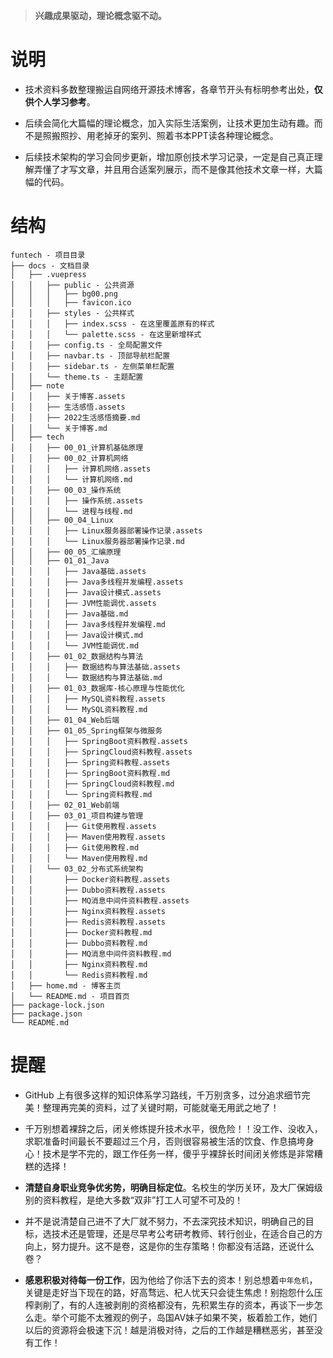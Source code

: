 > **兴趣成果驱动，理论概念驱不动。**

# 说明

- 技术资料多数整理搬运自网络开源技术博客，各章节开头有标明参考出处，**仅供个人学习参考**。

- 后续会简化大篇幅的理论概念，加入实际生活案例，让技术更加生动有趣。而不是照搬照抄、用老掉牙的案列、照着书本PPT读各种理论概念。

- 后续技术架构的学习会同步更新，增加原创技术学习记录，一定是自己真正理解弄懂了才写文章，并且用合适案列展示，而不是像其他技术文章一样，大篇幅的代码。



# 结构
```
funtech - 项目目录
├── docs - 文档目录
│   ├── .vuepress
│   │   ├── public - 公共资源
│   │   │   ├── bg00.png
│   │   │   ├── favicon.ico
│   │   ├── styles - 公共样式
│   │   │   ├── index.scss - 在这里覆盖原有的样式
│   │   │   └── palette.scss - 在这里新增样式
│   │   ├── config.ts - 全局配置文件
│   │   ├── navbar.ts - 顶部导航栏配置
│   │   ├── sidebar.ts - 左侧菜单栏配置
│   │   └── theme.ts - 主题配置
│   ├── note
│   │   ├── 关于博客.assets
│   │   ├── 生活感悟.assets
│   │   ├── 2022生活感悟摘要.md
│   │   └── 关于博客.md
│   ├── tech
│   │   ├── 00_01_计算机基础原理
│   │   ├── 00_02_计算机网络
│   │   │   ├── 计算机网络.assets
│   │   │   └── 计算机网络.md
│   │   ├── 00_03_操作系统
│   │   │   ├── 操作系统.assets
│   │   │   └── 进程与线程.md
│   │   ├── 00_04_Linux
│   │   │   ├── Linux服务器部署操作记录.assets
│   │   │   └── Linux服务器部署操作记录.md
│   │   ├── 00_05_汇编原理
│   │   ├── 01_01_Java
│   │   │   ├── Java基础.assets
│   │   │   ├── Java多线程并发编程.assets
│   │   │   ├── Java设计模式.assets
│   │   │   ├── JVM性能调优.assets
│   │   │   ├── Java基础.md
│   │   │   ├── Java多线程并发编程.md
│   │   │   ├── Java设计模式.md
│   │   │   └── JVM性能调优.md
│   │   ├── 01_02_数据结构与算法
│   │   │   ├── 数据结构与算法基础.assets
│   │   │   └── 数据结构与算法基础.md
│   │   ├── 01_03_数据库-核心原理与性能优化
│   │   │   ├── MySQL资料教程.assets
│   │   │   └── MySQL资料教程.md
│   │   ├── 01_04_Web后端
│   │   ├── 01_05_Spring框架与微服务
│   │   │   ├── SpringBoot资料教程.assets
│   │   │   ├── SpringCloud资料教程.assets
│   │   │   ├── Spring资料教程.assets
│   │   │   ├── SpringBoot资料教程.md
│   │   │   ├── SpringCloud资料教程.md
│   │   │   └── Spring资料教程.md
│   │   ├── 02_01_Web前端
│   │   ├── 03_01_项目构建与管理
│   │   │   ├── Git使用教程.assets
│   │   │   ├── Maven使用教程.assets
│   │   │   ├── Git使用教程.md
│   │   │   └── Maven使用教程.md
│   │   └── 03_02_分布式系统架构
│   │       ├── Docker资料教程.assets
│   │       ├── Dubbo资料教程.assets
│   │       ├── MQ消息中间件资料教程.assets
│   │       ├── Nginx资料教程.assets
│   │       ├── Redis资料教程.assets
│   │       ├── Docker资料教程.md
│   │       ├── Dubbo资料教程.md
│   │       ├── MQ消息中间件资料教程.md
│   │       ├── Nginx资料教程.md
│   │       └── Redis资料教程.md
│   ├── home.md - 博客主页
│   └── README.md - 项目首页
├── package-lock.json
├── package.json
└── README.md
```


# 提醒
- GitHub 上有很多这样的知识体系学习路线，千万别贪多，过分追求细节完美！整理再完美的资料，过了关键时期，可能就毫无用武之地了！
  
- 千万别想着裸辞之后，闭关修炼提升技术水平，很危险！！没工作、没收入，求职准备时间最长不要超过三个月，否则很容易被生活的饮食、作息搞垮身心！技术是学不完的，跟工作任务一样，傻乎乎裸辞长时间闭关修炼是非常糟糕的选择！

- **清楚自身职业竞争优劣势，明确目标定位**。名校生的学历关环，及大厂保姆级别的资料教程，是绝大多数“双非”打工人可望不可及的！

- 并不是说清楚自己进不了大厂就不努力，不去深究技术知识，明确自己的目标，选技术还是管理，还是尽早考公考研考教师、转行创业，在适合自己的方向上，努力提升。这不是卷，这是你的生存策略！你都没有活路，还说什么卷？

- **感恩积极对待每一份工作**，因为他给了你活下去的资本！别总想着`中年危机`，关键是走好当下现在的路，好高骛远、杞人忧天只会徒生焦虑！别抱怨什么压榨剥削了，有的人连被剥削的资格都没有，先积累生存的资本，再谈下一步怎么走。举个可能不太雅观的例子，岛国AV妹子如果不笑，板着脸工作，她们以后的资源将会极速下沉！越是消极对待，之后的工作越是糟糕恶劣，甚至没有工作！





